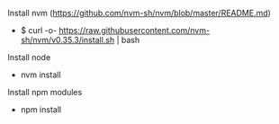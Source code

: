 Install nvm (https://github.com/nvm-sh/nvm/blob/master/README.md)
* $ curl -o- https://raw.githubusercontent.com/nvm-sh/nvm/v0.35.3/install.sh | bash

Install node
* nvm install

Install npm modules
* npm install
